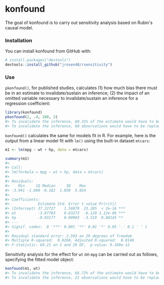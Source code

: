 
<!-- README.md is generated from README.Rmd. Please edit that file -->
konfound
========

The goal of konfound is to carry out sensitivity analysis based on Rubin's causal model.

### Installation

You can install konfound from GitHub with:

``` r
# install.packages("devtools")
devtools::install_github("jrosen48/rsensitivity")
```

### Use

`pkonfound()`, for published studies, calculates (1) how much bias there must be in an estimate to invalidate/sustain an inference; (2) the impact of an omitted variable necessary to invalidate/sustain an inference for a regression coefficient:

``` r
library(konfound)
pkonfound(2, .4, 100, 3)
#> To invalidate the inference, 60.31% of the estimate would have to be due to bias.
#> To invalidate the inference, 60 observations would have to be replaced with cases for which there is no effect.
```

`konfound()` calculates the same for models fit in R. For example, here is the output from a linear model fit with `lm()` using the built-in dataset `mtcars`:

``` r
m1 <- lm(mpg ~ wt + hp, data = mtcars)

summary(m1)
#> 
#> Call:
#> lm(formula = mpg ~ wt + hp, data = mtcars)
#> 
#> Residuals:
#>    Min     1Q Median     3Q    Max 
#> -3.941 -1.600 -0.182  1.050  5.854 
#> 
#> Coefficients:
#>             Estimate Std. Error t value Pr(>|t|)    
#> (Intercept) 37.22727    1.59879  23.285  < 2e-16 ***
#> wt          -3.87783    0.63273  -6.129 1.12e-06 ***
#> hp          -0.03177    0.00903  -3.519  0.00145 ** 
#> ---
#> Signif. codes:  0 '***' 0.001 '**' 0.01 '*' 0.05 '.' 0.1 ' ' 1
#> 
#> Residual standard error: 2.593 on 29 degrees of freedom
#> Multiple R-squared:  0.8268, Adjusted R-squared:  0.8148 
#> F-statistic: 69.21 on 2 and 29 DF,  p-value: 9.109e-12
```

Sensitivity analysis for the effect for `wt` on `mpg` can be carried out as follows, specifying the fitted model object:

``` r
konfound(m1, wt)
#> To invalidate the inference, 66.72% of the estimate would have to be due to bias.
#> To invalidate the inference, 21 observations would have to be replaced with cases for which there is no effect.
```
